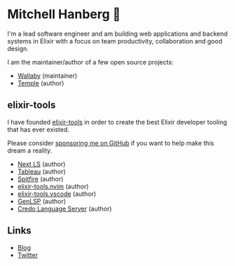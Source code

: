 # Mitchell Hanberg 🤗

I'm a lead software engineer and am building web applications and backend systems in Elixir with a focus on team productivity, collaboration and good design.

I am the maintainer/author of a few open source projects:

- [Wallaby](https://www.github.com/elixir-wallaby/wallaby) (maintainer)
- [Temple](https://www.github.com/mhanberg/temple) (author)

## elixir-tools

I have founded [elixir-tools](https://github.com/elixir-tools) in order to create the best Elixir developer tooling that has ever existed.

Please consider [sponsoring me on GitHub](https://github.com/sponsors/mhanberg) if you want to help make this dream a reality.

- [Next LS](https://github.com/elixir-tools/next-ls) (author)
- [Tableau](https://github.com/elixir-tools/tableau) (author)
- [Spitfire](https://github.com/elixir-tools/spitfire) (author)
- [elixir-tools.nvim](https://www.github.com/elixir-tools/elixir-tools.nvim) (author)
- [elixir-tools.vscode](https://www.github.com/elixir-tools/elixir-tools.vscode) (author)
- [GenLSP](https://www.github.com/elixir-tools/gen_lsp) (author)
- [Credo Language Server](https://github.com/elixir-tools/credo-language-server) (author)

## Links

- [Blog](https://www.mitchellhanberg.com)
- [Twitter](https://twitter.com/mitchhanberg)
